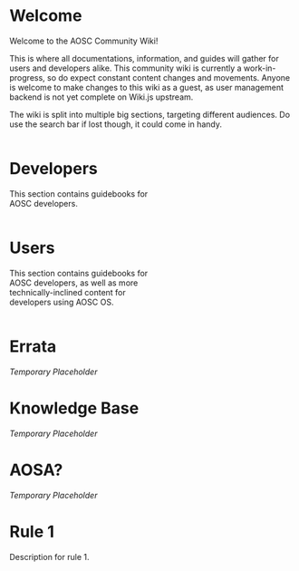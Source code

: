 <!-- TITLE: AOSC Wiki -->
<!-- SUBTITLE: Temporary Progress on Wiki -->

# Welcome

Welcome to the AOSC Community Wiki!

This is where all documentations, information, and guides will gather for users and developers alike. This community wiki is currently a work-in-progress, so do expect constant content changes and movements. Anyone is welcome to make changes to this wiki as a guest, as user management backend is not yet complete on Wiki.js upstream.

The wiki is split into multiple big sections, targeting different audiences. Do use the search bar if lost though, it could come in handy.


<div style="-webkit-column-count: 2; -moz-column-count: 2; column-count: 2; -webkit-column-rule: 1px dotted #e0e0e0; -moz-column-rule: 1px dotted #e0e0e0; column-rule: 1px dotted #e0e0e0;">
    <div style="display: inline-block;">
        <h1>Developers</h1>
				<p>This section contains guidebooks for AOSC developers.</p>
    </div>
    <div style="display: inline-block;">
        <h1>Users</h1>
        <p>This section contains guidebooks for AOSC developers, as well as more technically-inclined content for developers using AOSC OS.</p>
    </div>
</div>

# Errata

*Temporary Placeholder*

# Knowledge Base

*Temporary Placeholder*

# AOSA?

*Temporary Placeholder*

# Rule 1
Description for rule 1.

